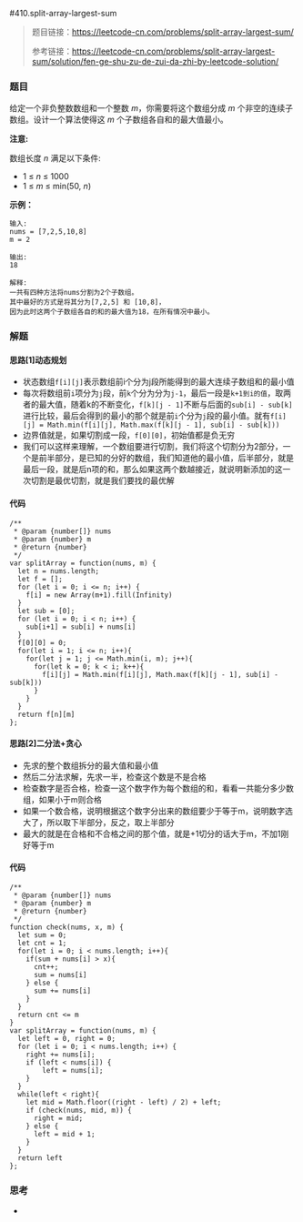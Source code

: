 #410.split-array-largest-sum

> 题目链接：https://leetcode-cn.com/problems/split-array-largest-sum/
>
> 参考链接：https://leetcode-cn.com/problems/split-array-largest-sum/solution/fen-ge-shu-zu-de-zui-da-zhi-by-leetcode-solution/

### 题目

给定一个非负整数数组和一个整数 *m*，你需要将这个数组分成 *m* 个非空的连续子数组。设计一个算法使得这 *m* 个子数组各自和的最大值最小。

**注意:**

数组长度 *n* 满足以下条件:

- 1 ≤ *n* ≤ 1000
- 1 ≤ *m* ≤ min(50, *n*)

**示例：**

```
输入:
nums = [7,2,5,10,8]
m = 2

输出:
18

解释:
一共有四种方法将nums分割为2个子数组。
其中最好的方式是将其分为[7,2,5] 和 [10,8]，
因为此时这两个子数组各自的和的最大值为18，在所有情况中最小。
```



### 解题

#### 思路[1]动态规划

* 状态数组`f[i][j]`表示数组前i个分为j段所能得到的最大连续子数组和的最小值
* 每次将数组前`i`项分为`j`段，前`k`个分为分为`j-1`，最后一段是`k+1到i的值`，取两者的最大值，随着k的不断变化，`f[k][j - 1]`不断与后面的`sub[i] - sub[k]`进行比较，最后会得到的最小的那个就是前`i`个分为`j`段的最小值。就有`f[i][j] = Math.min(f[i][j], Math.max(f[k][j - 1], sub[i] - sub[k])) `
* 边界值就是，如果切割成一段，`f[0][0]`，初始值都是负无穷
* 我们可以这样来理解，一个数组要进行切割，我们将这个切割分为2部分，一个是前半部分，是已知的分好的数组，我们知道他的最小值，后半部分，就是最后一段，就是后n项的和，那么如果这两个数越接近，就说明新添加的这一次切割是最优切割，就是我们要找的最优解

#### 代码

```
/**
 * @param {number[]} nums
 * @param {number} m
 * @return {number}
 */
var splitArray = function(nums, m) {
  let n = nums.length;
  let f = [];
  for (let i = 0; i <= n; i++) {
    f[i] = new Array(m+1).fill(Infinity)
  }
  let sub = [0];
  for (let i = 0; i < n; i++) {
    sub[i+1] = sub[i] + nums[i]
  }
  f[0][0] = 0;
  for(let i = 1; i <= n; i++){
    for(let j = 1; j <= Math.min(i, m); j++){
      for(let k = 0; k < i; k++){
        f[i][j] = Math.min(f[i][j], Math.max(f[k][j - 1], sub[i] - sub[k]))
      }
    }
  }
  return f[n][m]
};
```

#### 思路[2]二分法+贪心

* 先求的整个数组拆分的最大值和最小值
* 然后二分法求解，先求一半，检查这个数是不是合格
* 检查数字是否合格，检查一这个数字作为每个数组的和，看看一共能分多少数组，如果小于m则合格
* 如果一个数合格，说明根据这个数字分出来的数组要少于等于m，说明数字选大了，所以取下半部分，反之，取上半部分
* 最大的就是在合格和不合格之间的那个值，就是+1切分的话大于m，不加1刚好等于m

#### 代码

```
/**
 * @param {number[]} nums
 * @param {number} m
 * @return {number}
 */
function check(nums, x, m) {
  let sum = 0;
  let cnt = 1;
  for(let i = 0; i < nums.length; i++){
    if(sum + nums[i] > x){
      cnt++;
      sum = nums[i] 
    } else {
      sum += nums[i]
    }
  }
  return cnt <= m
}
var splitArray = function(nums, m) {
  let left = 0, right = 0;
  for (let i = 0; i < nums.length; i++) {
    right += nums[i];
    if (left < nums[i]) {
        left = nums[i];
    }
  }
  while(left < right){
    let mid = Math.floor((right - left) / 2) + left;
    if (check(nums, mid, m)) {
      right = mid;
    } else {
      left = mid + 1;
    }
  }
  return left
};
```



### 思考

* 